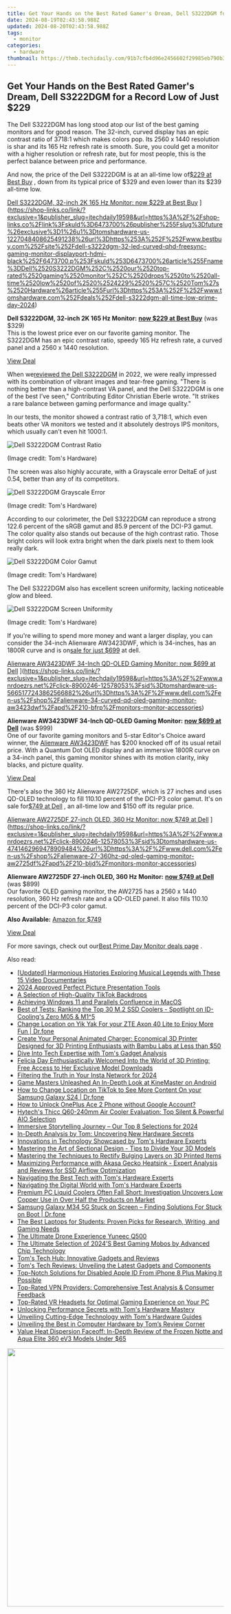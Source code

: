 ```yaml
---
title: Get Your Hands on the Best Rated Gamer's Dream, Dell S3222DGM for a Record Low of Just $229
date: 2024-08-19T02:43:58.988Z
updated: 2024-08-20T02:43:58.988Z
tags:
  - monitor
categories:
  - hardware
thumbnail: https://thmb.techidaily.com/91b7cfb4d96e2456602f29985eb790b38dbd8c0fc22d4f4a877755c3058adea9.jpg
---
```


## Get Your Hands on the Best Rated Gamer's Dream, Dell S3222DGM for a Record Low of Just $229

The Dell S3222DGM has long stood atop our list of the best gaming monitors and for good reason. The 32-inch, curved display has an epic contrast ratio of 3718:1 which makes colors pop. Its 2560 x 1440 resolution is shar and its 165 Hz refresh rate is smooth. Sure, you could get a monitor with a higher resolution or refresh rate, but for most people, this is the perfect balance between price and performance.

 And now, the price of the Dell S3222DGM is at an all-time low of[$229 at Best Buy](https://shop-links.co/link/?exclusive=1&publisher_slug=itechdaily19598&url=https%3A%2F%2Fshop-links.co%2Flink%3FskuId%3D6473700%26publisher%255Fslug%3Dfuture%26exclusive%3D1%26u1%3Dtomshardware-us-1316858202796444501%26url%3Dhttps%253A%252F%252Fwww.bestbuy.com%252Fsite%252Fdell-s3222dgm-32-led-curved-qhd-freesync-gaming-monitor-displayport-hdmi-black%252F6473700.p%253FskuId%253D6473700%26article%255Fname%3DDell%2520S3222DGM%252C%2520our%2520top-rated%2520gaming%2520monitor%252C%2520drops%2520to%2520all-time%2520low%2520of%2520%2524229%2520%257C%2520Tom%27s%2520Hardware%26article%255Furl%3Dhttps%253A%252F%252Fwww.tomshardware.com%252Fdeals%252Fdell-s3222dgm-all-time-low-prime-day-2024) , down from its typical price of $329 and even lower than its $239 all-time low.

[Dell S3222DGM, 32-inch 2K 165 Hz Monitor:&nbsp;now $229 at Best Buy](https://cdn.mos.cms.futurecdn.net/oWmGCwzHf7MAzm4G8U6257-200-100.jpg "Dell S3222DGM, 32-inch 2K 165 Hz Monitor:&nbsp;now $229 at Best Buy") ](https://shop-links.co/link/?exclusive=1&publisher_slug=itechdaily19598&url=https%3A%2F%2Fshop-links.co%2Flink%3FskuId%3D6473700%26publisher%255Fslug%3Dfuture%26exclusive%3D1%26u1%3Dtomshardware-us-1227048408625491238%26url%3Dhttps%253A%252F%252Fwww.bestbuy.com%252Fsite%252Fdell-s3222dgm-32-led-curved-qhd-freesync-gaming-monitor-displayport-hdmi-black%252F6473700.p%253FskuId%253D6473700%26article%255Fname%3DDell%2520S3222DGM%252C%2520our%2520top-rated%2520gaming%2520monitor%252C%2520drops%2520to%2520all-time%2520low%2520of%2520%2524229%2520%257C%2520Tom%27s%2520Hardware%26article%255Furl%3Dhttps%253A%252F%252Fwww.tomshardware.com%252Fdeals%252Fdell-s3222dgm-all-time-low-prime-day-2024)

**Dell S3222DGM, 32-inch 2K 165 Hz Monitor:** [**now $229 at Best Buy**](https://shop-links.co/link/?exclusive=1&publisher_slug=itechdaily19598&url=https%3A%2F%2Fshop-links.co%2Flink%3FskuId%3D6473700%26publisher%255Fslug%3Dfuture%26exclusive%3D1%26u1%3Dtomshardware-us-6267286956942052595%26url%3Dhttps%253A%252F%252Fwww.bestbuy.com%252Fsite%252Fdell-s3222dgm-32-led-curved-qhd-freesync-gaming-monitor-displayport-hdmi-black%252F6473700.p%253FskuId%253D6473700%26article%255Fname%3DDell%2520S3222DGM%252C%2520our%2520top-rated%2520gaming%2520monitor%252C%2520drops%2520to%2520all-time%2520low%2520of%2520%2524229%2520%257C%2520Tom%27s%2520Hardware%26article%255Furl%3Dhttps%253A%252F%252Fwww.tomshardware.com%252Fdeals%252Fdell-s3222dgm-all-time-low-prime-day-2024) (was $329)  
 This is the lowest price ever on our favorite gaming monitor. The S3222DGM has an epic contrast ratio, speedy 165 Hz refresh rate, a curved panel and a 2560 x 1440 resolution.

[View Deal](https://shop-links.co/link/?exclusive=1&publisher_slug=itechdaily19598&url=https%3A%2F%2Fshop-links.co%2Flink%3FskuId%3D6473700%26publisher%255Fslug%3Dfuture%26exclusive%3D1%26u1%3Dtomshardware-us-1227048408625491238%26url%3Dhttps%253A%252F%252Fwww.bestbuy.com%252Fsite%252Fdell-s3222dgm-32-led-curved-qhd-freesync-gaming-monitor-displayport-hdmi-black%252F6473700.p%253FskuId%253D6473700%26article%255Fname%3DDell%2520S3222DGM%252C%2520our%2520top-rated%2520gaming%2520monitor%252C%2520drops%2520to%2520all-time%2520low%2520of%2520%2524229%2520%257C%2520Tom%27s%2520Hardware%26article%255Furl%3Dhttps%253A%252F%252Fwww.tomshardware.com%252Fdeals%252Fdell-s3222dgm-all-time-low-prime-day-2024)

 When we[reviewed the Dell S3222DGM](https://tools.techidaily.com) in 2022, we were really impressed with its combination of vibrant images and tear-free gaming. "There is nothing better than a high-contrast VA panel, and the Dell S3222DGM is one of the best I’ve seen," Contributing Editor Christian Eberle wrote. "It strikes a rare balance between gaming performance and image quality."

 In our tests, the monitor showed a contrast ratio of 3,718:1, which even beats other VA monitors we tested and it absolutely destroys IPS monitors, which usually can't even hit 1000:1.

![Dell S3222DGM Contrast Ratio](https://cdn.mos.cms.futurecdn.net/ABmekGtFx92eHc4j4M96SQ-320-80.png)

 (Image credit: Tom's Hardware)

 The screen was also highly accurate, with a Grayscale error DeltaE of just 0.54, better than any of its competitors.

![Dell S3222DGM Grayscale Error](https://cdn.mos.cms.futurecdn.net/4P9TMBgrZZ8rFyAUxVbEoW-320-80.png)

 (Image credit: Tom's Hardware)

 According to our colorimeter, the Dell S3222DGM can reproduce a strong 122.6 percent of the sRGB gamut and 85.9 percent of the DCI-P3 gamut. The color quality also stands out because of the high contrast ratio. Those bright colors will look extra bright when the dark pixels next to them look really dark.

![Dell S3222DGM Color Gamut](https://cdn.mos.cms.futurecdn.net/e7kPQRoTDxw6NrDbsuU8Yn-320-80.png)

 (Image credit: Tom's Hardware)

 The Dell S3222DGM also has excellent screen uniformity, lacking noticeable glow and bleed.

![Dell S3222DGM Screen Uniformity](https://cdn.mos.cms.futurecdn.net/Ki5NJ2ABPBD37SctdnqBdL-320-80.png)

 (Image credit: Tom's Hardware)

 If you're willing to spend more money and want a larger display, you can consider the 34-inch Alienware AW3423DWF, which is 34-inches, has an 1800R curve and is on[sale for just $699](https://shop-links.co/link/?exclusive=1&publisher_slug=itechdaily19598&url=https%3A%2F%2Fwww.anrdoezrs.net%2Fclick-8900246-12578053%3Fsid%3Dtomshardware-us-9040382040710677263%26url%3Dhttps%3A%2F%2Fwww.dell.com%2Fen-us%2Fshop%2Falienware-34-curved-qd-oled-gaming-monitor-aw3423dwf%2Fapd%2F210-bfrp%2Fmonitors-monitor-accessories) at dell.

[Alienware AW3423DWF 34-Inch QD-OLED Gaming Monitor:&nbsp;now $699 at Dell](https://cdn.mos.cms.futurecdn.net/V2XZiVjFfdYQCWbcJuwKHb-200-100.jpg "Alienware AW3423DWF 34-Inch QD-OLED Gaming Monitor:&nbsp;now $699 at Dell") ](https://shop-links.co/link/?exclusive=1&publisher_slug=itechdaily19598&url=https%3A%2F%2Fwww.anrdoezrs.net%2Fclick-8900246-12578053%3Fsid%3Dtomshardware-us-5665177243862566882%26url%3Dhttps%3A%2F%2Fwww.dell.com%2Fen-us%2Fshop%2Falienware-34-curved-qd-oled-gaming-monitor-aw3423dwf%2Fapd%2F210-bfrp%2Fmonitors-monitor-accessories)

 **Alienware AW3423DWF 34-Inch QD-OLED Gaming Monitor:** [**now $699 at Dell**](https://shop-links.co/link/?exclusive=1&publisher_slug=itechdaily19598&url=https%3A%2F%2Fwww.anrdoezrs.net%2Fclick-8900246-12578053%3Fsid%3Dtomshardware-us-1200036585817673483%26url%3Dhttps%3A%2F%2Fwww.dell.com%2Fen-us%2Fshop%2Falienware-34-curved-qd-oled-gaming-monitor-aw3423dwf%2Fapd%2F210-bfrp%2Fmonitors-monitor-accessories) (was $999)  
 One of our favorite gaming monitors and 5-star Editor's Choice award winner, the [Alienware AW3423DWF](https://tools.techidaily.com) has $200 knocked off of its usual retail price. With a Quantum Dot OLED display and an immersive 1800R curve on a 34-inch panel, this gaming monitor shines with its motion clarity, inky blacks, and picture quality.

[View Deal](https://shop-links.co/link/?exclusive=1&publisher_slug=itechdaily19598&url=https%3A%2F%2Fwww.anrdoezrs.net%2Fclick-8900246-12578053%3Fsid%3Dtomshardware-us-5665177243862566882%26url%3Dhttps%3A%2F%2Fwww.dell.com%2Fen-us%2Fshop%2Falienware-34-curved-qd-oled-gaming-monitor-aw3423dwf%2Fapd%2F210-bfrp%2Fmonitors-monitor-accessories)

 There's also the 360 Hz Alienware AW2725DF, which is 27 inches and uses QD-OLED technology to fill 110.10 percent of the DCI-P3 color gamut. It's on sale for[$749 at Dell](https://shop-links.co/link/?exclusive=1&publisher_slug=itechdaily19598&url=https%3A%2F%2Fwww.anrdoezrs.net%2Fclick-8900246-12578053%3Fsid%3Dtomshardware-us-2729924400449704865%26url%3Dhttps%3A%2F%2Fwww.dell.com%2Fen-us%2Fshop%2Falienware-27-360hz-qd-oled-gaming-monitor-aw2725df%2Fapd%2F210-bljd%2Fmonitors-monitor-accessories) , an all-time low and $150 off its regular price.

[Alienware AW2725DF 27-inch OLED, 360 Hz Monitor:&nbsp;now $749 at Dell](https://cdn.mos.cms.futurecdn.net/Boc4nZkkoF3eWUKXzup6gE-200-100.jpg "Alienware AW2725DF 27-inch OLED, 360 Hz Monitor:&nbsp;now $749 at Dell") ](https://shop-links.co/link/?exclusive=1&publisher_slug=itechdaily19598&url=https%3A%2F%2Fwww.anrdoezrs.net%2Fclick-8900246-12578053%3Fsid%3Dtomshardware-us-4741462969478909484%26url%3Dhttps%3A%2F%2Fwww.dell.com%2Fen-us%2Fshop%2Falienware-27-360hz-qd-oled-gaming-monitor-aw2725df%2Fapd%2F210-bljd%2Fmonitors-monitor-accessories)

 **Alienware AW2725DF 27-inch OLED, 360 Hz Monitor:** [**now $749 at Dell**](https://shop-links.co/link/?exclusive=1&publisher_slug=itechdaily19598&url=https%3A%2F%2Fwww.anrdoezrs.net%2Fclick-8900246-12578053%3Fsid%3Dtomshardware-us-6973294808879917113%26url%3Dhttps%3A%2F%2Fwww.dell.com%2Fen-us%2Fshop%2Falienware-27-360hz-qd-oled-gaming-monitor-aw2725df%2Fapd%2F210-bljd%2Fmonitors-monitor-accessories) (was $899)  
 Our favorite OLED gaming monitor, the AW2725 has a 2560 x 1440 resolution, 360 Hz refresh rate and a QD-OLED panel. It also fills 110.10 percent of the DCI-P3 color gamut.

**Also Available:** [Amazon for $749](https://tools.techidaily.com)

[View Deal](https://shop-links.co/link/?exclusive=1&publisher_slug=itechdaily19598&url=https%3A%2F%2Fwww.anrdoezrs.net%2Fclick-8900246-12578053%3Fsid%3Dtomshardware-us-4741462969478909484%26url%3Dhttps%3A%2F%2Fwww.dell.com%2Fen-us%2Fshop%2Falienware-27-360hz-qd-oled-gaming-monitor-aw2725df%2Fapd%2F210-bljd%2Fmonitors-monitor-accessories)

 For more savings, check out our[Best Prime Day Monitor deals page](https://tools.techidaily.com) .

<ins class="adsbygoogle"
     style="display:block"
     data-ad-format="autorelaxed"
     data-ad-client="ca-pub-7571918770474297"
     data-ad-slot="1223367746"></ins>



<ins class="adsbygoogle"
     style="display:block"
     data-ad-client="ca-pub-7571918770474297"
     data-ad-slot="8358498916"
     data-ad-format="auto"
     data-full-width-responsive="true"></ins>

<span class="atpl-alsoreadstyle">Also read:</span>
<div><ul>
<li><a href="https://facebook-video-footage.techidaily.com/updated-harmonious-histories-exploring-musical-legends-with-these-15-video-documentaries/"><u>[Updated] Harmonious Histories  Exploring Musical Legends with These 15 Video Documentaries</u></a></li>
<li><a href="https://fox-info.techidaily.com/2024-approved-perfect-picture-presentation-tools/"><u>2024 Approved  Perfect Picture Presentation Tools</u></a></li>
<li><a href="https://extra-hints.techidaily.com/a-selection-of-high-quality-tiktok-backdrops/"><u>A Selection of High-Quality TikTok Backdrops</u></a></li>
<li><a href="https://win11-tips.techidaily.com/achieving-windows-11-and-parallels-confluence-in-macos/"><u>Achieving Windows 11 and Parallels Confluence in MacOS</u></a></li>
<li><a href="https://hardware-tips.techidaily.com/best-of-tests-ranking-the-top-30-m2-ssd-coolers-spotlight-on-id-coolings-zero-m05-and-m15/"><u>Best of Tests: Ranking the Top 30 M.2 SSD Coolers - Spotlight on ID-Cooling's Zero M05 & M1^5</u></a></li>
<li><a href="https://location-social.techidaily.com/change-location-on-yik-yak-for-your-zte-axon-40-lite-to-enjoy-more-fun-drfone-by-drfone-virtual-android/"><u>Change Location on Yik Yak For your ZTE Axon 40 Lite to Enjoy More Fun | Dr.fone</u></a></li>
<li><a href="https://hardware-tips.techidaily.com/create-your-personal-animated-charger-economical-3d-printer-designed-for-3d-printing-enthusiasts-with-bambu-labs-at-less-than-50/"><u>Create Your Personal Animated Charger: Economical 3D Printer Designed for 3D Printing Enthusiasts with Bambu Labs at Less than $50</u></a></li>
<li><a href="https://hardware-tips.techidaily.com/dive-into-tech-expertise-with-toms-gadget-analysis/"><u>Dive Into Tech Expertise with Tom's Gadget Analysis</u></a></li>
<li><a href="https://hardware-tips.techidaily.com/1723125145789-felicia-day-enthusiastically-welcomed-into-the-world-of-3d-printing-free-access-to-her-exclusive-model-downloads/"><u>Felicia Day Enthusiastically Welcomed Into the World of 3D Printing: Free Access to Her Exclusive Model Downloads</u></a></li>
<li><a href="https://instagram-video-recordings.techidaily.com/filtering-the-truth-in-your-insta-network-for-2024/"><u>Filtering the Truth in Your Insta Network for 2024</u></a></li>
<li><a href="https://extra-resources.techidaily.com/game-masters-unleashed-an-in-depth-look-at-kinemaster-on-android/"><u>Game Masters Unleashed  An In-Depth Look at KineMaster on Android</u></a></li>
<li><a href="https://location-social.techidaily.com/how-to-change-location-on-tiktok-to-see-more-content-on-your-samsung-galaxy-s24-drfone-by-drfone-virtual-android/"><u>How to Change Location on TikTok to See More Content On your Samsung Galaxy S24 | Dr.fone</u></a></li>
<li><a href="https://easy-unlock-android.techidaily.com/how-to-unlock-oneplus-ace-2-phone-without-google-account-by-drfone-android/"><u>How to Unlock OnePlus Ace 2 Phone without Google Account?</u></a></li>
<li><a href="https://hardware-tips.techidaily.com/hytechs-thicc-q60-240mm-air-cooler-evaluation-top-silent-and-powerful-aio-selection/"><u>Hytech's Thicc Q60-240mm Air Cooler Evaluation: Top Silent & Powerful AIO Selection</u></a></li>
<li><a href="https://some-knowledge.techidaily.com/immersive-storytelling-journey-our-top-8-selections-for-2024/"><u>Immersive Storytelling Journey – Our Top 8 Selections for 2024</u></a></li>
<li><a href="https://hardware-tips.techidaily.com/in-depth-analysis-by-tom-uncovering-new-hardware-secrets/"><u>In-Depth Analysis by Tom: Uncovering New Hardware Secrets</u></a></li>
<li><a href="https://hardware-tips.techidaily.com/innovations-in-technology-showcased-by-toms-hardware-experts/"><u>Innovations in Technology Showcased by Tom's Hardware Experts</u></a></li>
<li><a href="https://hardware-tips.techidaily.com/mastering-the-art-of-sectional-design-tips-to-divide-your-3d-models/"><u>Mastering the Art of Sectional Design - Tips to Divide Your 3D Models</u></a></li>
<li><a href="https://hardware-tips.techidaily.com/mastering-the-techniques-to-rectify-bulging-layers-on-3d-printed-items/"><u>Mastering the Techniques to Rectify Bulging Layers on 3D Printed Items</u></a></li>
<li><a href="https://hardware-tips.techidaily.com/maximizing-performance-with-akasa-gecko-heatsink-expert-analysis-and-reviews-for-ssd-airflow-optimization/"><u>Maximizing Performance with Akasa Gecko Heatsink - Expert Analysis and Reviews for SSD Airflow Optimization</u></a></li>
<li><a href="https://hardware-tips.techidaily.com/navigating-the-best-tech-with-toms-hardware-experts/"><u>Navigating the Best Tech with Tom's Hardware Experts</u></a></li>
<li><a href="https://hardware-tips.techidaily.com/navigating-the-digital-world-with-toms-hardware-experts/"><u>Navigating the Digital World with Tom's Hardware Experts</u></a></li>
<li><a href="https://hardware-tips.techidaily.com/premium-pc-liquid-coolers-often-fall-short-investigation-uncovers-low-copper-use-in-over-half-the-products-on-market/"><u>Premium PC Liquid Coolers Often Fall Short: Investigation Uncovers Low Copper Use in Over Half the Products on Market</u></a></li>
<li><a href="https://fix-guide.techidaily.com/samsung-galaxy-m34-5g-stuck-on-screen-finding-solutions-for-stuck-on-boot-drfone-by-drfone-fix-android-problems-fix-android-problems/"><u>Samsung Galaxy M34 5G Stuck on Screen – Finding Solutions For Stuck on Boot | Dr.fone</u></a></li>
<li><a href="https://hardware-tips.techidaily.com/the-best-laptops-for-students-proven-picks-for-research-writing-and-gaming-needs/"><u>The Best Laptops for Students: Proven Picks for Research, Writing, and Gaming Needs</u></a></li>
<li><a href="https://extra-tips.techidaily.com/the-ultimate-drone-experience-yuneec-q500/"><u>The Ultimate Drone Experience  Yuneec Q500</u></a></li>
<li><a href="https://hardware-tips.techidaily.com/the-ultimate-selection-of-2024s-best-gaming-mobos-by-advanced-chip-technology/"><u>The Ultimate Selection of 2024'S Best Gaming Mobos by Advanced Chip Technology</u></a></li>
<li><a href="https://hardware-tips.techidaily.com/toms-tech-hub-innovative-gadgets-and-reviews/"><u>Tom's Tech Hub: Innovative Gadgets and Reviews</u></a></li>
<li><a href="https://hardware-tips.techidaily.com/toms-tech-reviews-unveiling-the-latest-gadgets-and-components/"><u>Tom's Tech Reviews: Unveiling the Latest Gadgets and Components</u></a></li>
<li><a href="https://apple-account.techidaily.com/top-notch-solutions-for-disabled-apple-id-from-iphone-8-plus-making-it-possible-by-drfone-ios/"><u>Top-Notch Solutions for Disabled Apple ID From iPhone 8 Plus Making It Possible</u></a></li>
<li><a href="https://hardware-tips.techidaily.com/top-rated-vpn-providers-comprehensive-test-analysis-and-consumer-feedback/"><u>Top-Rated VPN Providers: Comprehensive Test Analysis & Consumer Feedback</u></a></li>
<li><a href="https://hardware-tips.techidaily.com/top-rated-vr-headsets-for-optimal-gaming-experience-on-your-pc/"><u>Top-Rated VR Headsets for Optimal Gaming Experience on Your PC</u></a></li>
<li><a href="https://hardware-tips.techidaily.com/unlocking-performance-secrets-with-toms-hardware-mastery/"><u>Unlocking Performance Secrets with Tom's Hardware Mastery</u></a></li>
<li><a href="https://hardware-tips.techidaily.com/unveiling-cutting-edge-technology-with-toms-hardware-guides/"><u>Unveiling Cutting-Edge Technology with Tom's Hardware Guides</u></a></li>
<li><a href="https://hardware-tips.techidaily.com/unveiling-the-best-in-computer-hardware-by-toms-review-corner/"><u>Unveiling the Best in Computer Hardware by Tom’s Review Corner</u></a></li>
<li><a href="https://hardware-tips.techidaily.com/value-heat-dispersion-faceoff-in-depth-review-of-the-frozen-notte-and-aqua-elite-360-ev3-models-under-65/"><u>Value Heat Dispersion Faceoff: In-Depth Review of the Frozen Notte and Aqua Elite 360 eV3 Models Under $65</u></a></li>
</ul></div>

<!-- affiliate ads begin -->
<a href="https://appsumo.8odi.net/c/5597632/2075475/7443" target="_top" id="2075475"><img src="//a.impactradius-go.com/display-ad/7443-2075475" border="0" alt="" width="1200" height="600"/></a><img height="0" width="0" src="https://appsumo.8odi.net/i/5597632/2075475/7443" style="position:absolute;visibility:hidden;" border="0" />
<!-- affiliate ads end -->